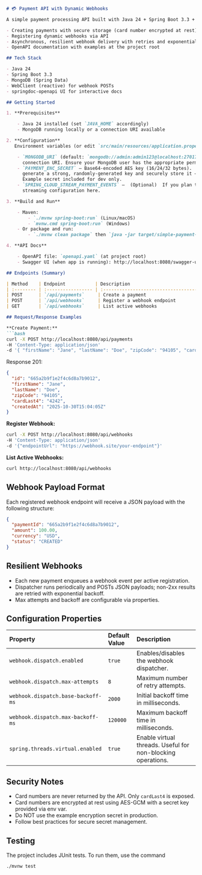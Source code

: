 ```markdown
# 💳 Payment API with Dynamic Webhooks

A simple payment processing API built with Java 24 + Spring Boot 3.3 + MongoDB. It demonstrates:

- Creating payments with secure storage (card number encrypted at rest)
- Registering dynamic webhooks via API
- Asynchronous, resilient webhook delivery with retries and exponential backoff
- OpenAPI documentation with examples at the project root

## Tech Stack

- Java 24
- Spring Boot 3.3
- MongoDB (Spring Data)
- WebClient (reactive) for webhook POSTs
- springdoc-openapi UI for interactive docs

## Getting Started

1. **Prerequisites**

    - Java 24 installed (set `JAVA_HOME` accordingly)
    - MongoDB running locally or a connection URI available

2. **Configuration**
   Environment variables (or edit `src/main/resources/application.properties`):

    - `MONGODB_URI` (default: `mongodb://admin:admin123@localhost:27017/paymentsdb?authSource=admin`) – The MongoDB
      connection URI. Ensure your MongoDB user has the appropriate permissions.
    - `PAYMENT_ENC_SECRET` – Base64-encoded AES key (16/24/32 bytes).  **For development only!**  For production,
      generate a strong, randomly-generated key and securely store it – consider using a secrets management solution.
      Example secret included for dev only.
    - `SPRING_CLOUD_STREAM_PAYMENT_EVENTS` –  (Optional)  If you plan to add asynchronous event processing, define a
      streaming configuration here.

3. **Build and Run**

    - Maven:
        - `./mvnw spring-boot:run` (Linux/macOS)
        - `mvnw.cmd spring-boot:run` (Windows)
    - Or package and run:
        - `./mvnw clean package` then `java -jar target/simple-payment-application-0.0.1-SNAPSHOT.jar`

4. **API Docs**

    - OpenAPI file: `openapi.yaml` (at project root)
    - Swagger UI (when app is running): http://localhost:8080/swagger-ui/index.html

## Endpoints (Summary)

| Method    | Endpoint           | Description                               |
| :-------- | :----------------- | :--------------------------------------- |
| POST      | `/api/payments`     | Create a payment                         |
| POST      | `/api/webhooks`     | Register a webhook endpoint              |
| GET       | `/api/webhooks`     | List active webhooks                      |

## Request/Response Examples

**Create Payment:**
```bash
curl -X POST http://localhost:8080/api/payments
-H 'Content-Type: application/json'
-d '{ "firstName": "Jane", "lastName": "Doe", "zipCode": "94105", "cardNumber": "4242424242424242" }'
```

Response 201:
```json
{
  "id": "665a2b9f1e2f4c6d8a7b9012",
  "firstName": "Jane",
  "lastName": "Doe",
  "zipCode": "94105",
  "cardLast4": "4242",
  "createdAt": "2025-10-30T15:04:05Z"
}
```

**Register Webhook:**
```bash
curl -X POST http://localhost:8080/api/webhooks
-H 'Content-Type: application/json'
-d '{"endpointUrl": "https://webhook.site/your-endpoint"}'
```

**List Active Webhooks:**
```bash
curl http://localhost:8080/api/webhooks
```

## Webhook Payload Format

Each registered webhook endpoint will receive a JSON payload with the following structure:

```json
{
  "paymentId": "665a2b9f1e2f4c6d8a7b9012",
  "amount": 100.00,
  "currency": "USD",
  "status": "CREATED"
}
```

## Resilient Webhooks

- Each new payment enqueues a webhook event per active registration.
- Dispatcher runs periodically and POSTs JSON payloads; non-2xx results are retried with exponential backoff.
- Max attempts and backoff are configurable via properties.

## Configuration Properties

| Property                           | Default Value | Description                                                 |
|:-----------------------------------|:--------------|:------------------------------------------------------------|
| `webhook.dispatch.enabled`         | `true`        | Enables/disables the webhook dispatcher.                    |
| `webhook.dispatch.max-attempts`    | `8`           | Maximum number of retry attempts.                           |
| `webhook.dispatch.base-backoff-ms` | `2000`        | Initial backoff time in milliseconds.                       |
| `webhook.dispatch.max-backoff-ms`  | `120000`      | Maximum backoff time in milliseconds.                       |
| `spring.threads.virtual.enabled`   | `true`        | Enable virtual threads. Useful for non-blocking operations. |

## Security Notes

- Card numbers are never returned by the API. Only `cardLast4` is exposed.
- Card numbers are encrypted at rest using AES-GCM with a secret key provided via env var.
- Do NOT use the example encryption secret in production.
- Follow best practices for secure secret management.

## Testing

The project includes JUnit tests. To run them, use the command

```bash
./mvnw test
```
